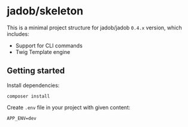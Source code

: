# jadob/skeleton

This is a minimal project structure for jadob/jadob `0.4.x` version, which includes:
- Support for CLI commands
- Twig Template engine

## Getting started

Install dependencies:

``composer install``

Create `.env` file in your project with given content:

```dotenv
APP_ENV=dev
```






